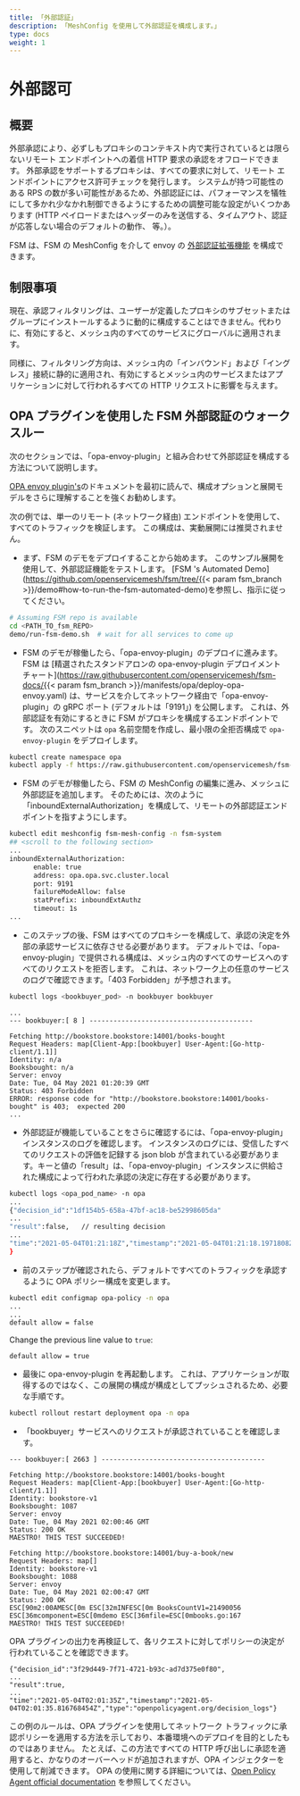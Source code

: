 ```yaml
---
title: 「外部認証」
description: 「MeshConfig を使用して外部認証を構成します。」
type: docs
weight: 1
---
```

# 外部認可

## 概要
外部承認により、必ずしもプロキシのコンテキスト内で実行されているとは限らないリモート エンドポイントへの着信 HTTP 要求の承認をオフロードできます。
外部承認をサポートするプロキシは、すべての要求に対して、リモート エンドポイントにアクセス許可チェックを発行します。 システムが持つ可能性のある RPS の数が多い可能性があるため、外部認証には、パフォーマンスを犠牲にして多かれ少なかれ制御できるようにするための調整可能な設定がいくつかあります (HTTP ペイロードまたはヘッダーのみを送信する、タイムアウト、認証が応答しない場合のデフォルトの動作、 等。）。

FSM は、FSM の MeshConfig を介して envoy の [外部認証拡張機能](https://www.envoyproxy.io/docs/envoy/latest/configuration/http/http_filters/ext_authz_filter) を構成できます。

## 制限事項
現在、承認フィルタリングは、ユーザーが定義したプロキシのサブセットまたはグループにインストールするように動的に構成することはできません。代わりに、有効にすると、メッシュ内のすべてのサービスにグローバルに適用されます。

同様に、フィルタリング方向は、メッシュ内の「インバウンド」および「イングレス」接続に静的に適用され、有効にするとメッシュ内のサービスまたはアプリケーションに対して行われるすべての HTTP リクエストに影響を与えます。


## OPA プラグインを使用した FSM 外部認証のウォークスルー
次のセクションでは、「opa-envoy-plugin」と組み合わせて外部認証を構成する方法について説明します。

[OPA envoy plugin's](https://github.com/open-policy-agent/opa-envoy-plugin)のドキュメントを最初に読んで、構成オプションと展開モデルをさらに理解することを強くお勧めします。

次の例では、単一のリモート (ネットワーク経由) エンドポイントを使用して、すべてのトラフィックを検証します。 この構成は、実動展開には推奨されません。

- まず、FSM のデモをデプロイすることから始めます。 このサンプル展開を使用して、外部認証機能をテストします。 [FSM 's Automated Demo](https://github.com/openservicemesh/fsm/tree/{{< param fsm_branch >}}/demo#how-to-run-the-fsm-automated-demo)を参照し、指示に従ってください。

```bash
# Assuming FSM repo is available
cd <PATH_TO_fsm_REPO>
demo/run-fsm-demo.sh  # wait for all services to come up
```

- FSM のデモが稼働したら、「opa-envoy-plugin」のデプロイに進みます。 FSM は [精選されたスタンドアロンの opa-envoy-plugin デプロイメント チャート](https://raw.githubusercontent.com/openservicemesh/fsm-docs/{{< param fsm_branch >}}/manifests/opa/deploy-opa- envoy.yaml) は、サービスを介してネットワーク経由で「opa-envoy-plugin」の gRPC ポート (デフォルトは「9191」) を公開します。 これは、外部認証を有効にするときに FSM がプロキシを構成するエンドポイントです。 次のスニペットは `opa` 名前空間を作成し、最小限の全拒否構成で `opa-envoy-plugin` をデプロイします。

```bash
kubectl create namespace opa
kubectl apply -f https://raw.githubusercontent.com/openservicemesh/fsm-docs/{{< param fsm_branch >}}/manifests/opa/deploy-opa-envoy.yaml
```

- FSM のデモが稼働したら、FSM の MeshConfig の編集に進み、メッシュに外部認証を追加します。 そのためには、次のように「inboundExternalAuthorization」を構成して、リモートの外部認証エンドポイントを指すようにします。

```bash
kubectl edit meshconfig fsm-mesh-config -n fsm-system
## <scroll to the following section>
...
inboundExternalAuthorization:
      enable: true
      address: opa.opa.svc.cluster.local
      port: 9191
      failureModeAllow: false
      statPrefix: inboundExtAuthz
      timeout: 1s
...
```

- このステップの後、FSM はすべてのプロキシーを構成して、承認の決定を外部の承認サービスに依存させる必要があります。 デフォルトでは、「opa-envoy-plugin」で提供される構成は、メッシュ内のすべてのサービスへのすべてのリクエストを拒否します。 これは、ネットワーク上の任意のサービスのログで確認できます。「403 Forbidden」が予想されます。
```bash
kubectl logs <bookbuyer_pod> -n bookbuyer bookbuyer
```
```console
...
--- bookbuyer:[ 8 ] -----------------------------------------

Fetching http://bookstore.bookstore:14001/books-bought
Request Headers: map[Client-App:[bookbuyer] User-Agent:[Go-http-client/1.1]]
Identity: n/a
Booksbought: n/a
Server: envoy
Date: Tue, 04 May 2021 01:20:39 GMT
Status: 403 Forbidden
ERROR: response code for "http://bookstore.bookstore:14001/books-bought" is 403;  expected 200
...
```

- 外部認証が機能していることをさらに確認するには、「opa-envoy-plugin」インスタンスのログを確認します。 インスタンスのログには、受信したすべてのリクエストの評価を記録する json blob が含まれている必要があります。キーと値の「result」は、「opa-envoy-plugin」インスタンスに供給された構成によって行われた承認の決定に存在する必要があります。
```bash
kubectl logs <opa_pod_name> -n opa
...
{"decision_id":"1df154b5-658a-47bf-ac18-be52998605da"
...
"result":false,   // resulting decision
...
"time":"2021-05-04T01:21:18Z","timestamp":"2021-05-04T01:21:18.1971808Z","type":"openpolicyagent.org/decision_logs"
}
```

- 前のステップが確認されたら、デフォルトですべてのトラフィックを承認するように OPA ポリシー構成を変更します。

```bash
kubectl edit configmap opa-policy -n opa
...
...
default allow = false
```
Change the previous line value to `true`:
```console
default allow = true
```

- 最後に opa-envoy-plugin を再起動します。 これは、アプリケーションが取得するのではなく、この展開の構成が構成としてプッシュされるため、必要な手順です。
```bash
kubectl rollout restart deployment opa -n opa
```

- 「bookbuyer」サービスへのリクエストが承認されていることを確認します。
```console
--- bookbuyer:[ 2663 ] -----------------------------------------

Fetching http://bookstore.bookstore:14001/books-bought
Request Headers: map[Client-App:[bookbuyer] User-Agent:[Go-http-client/1.1]]
Identity: bookstore-v1
Booksbought: 1087
Server: envoy
Date: Tue, 04 May 2021 02:00:46 GMT
Status: 200 OK
MAESTRO! THIS TEST SUCCEEDED!

Fetching http://bookstore.bookstore:14001/buy-a-book/new
Request Headers: map[]
Identity: bookstore-v1
Booksbought: 1088
Server: envoy
Date: Tue, 04 May 2021 02:00:47 GMT
Status: 200 OK
ESC[90m2:00AMESC[0m ESC[32mINFESC[0m BooksCountV1=21490056 ESC[36mcomponent=ESC[0mdemo ESC[36mfile=ESC[0mbooks.go:167
MAESTRO! THIS TEST SUCCEEDED!
```

OPA プラグインの出力を再検証して、各リクエストに対してポリシーの決定が行われていることを確認できます。
```
{"decision_id":"3f29d449-7f71-4721-b93c-ad7d375e0f80",
...
"result":true,
...
"time":"2021-05-04T02:01:35Z","timestamp":"2021-05-04T02:01:35.816768454Z","type":"openpolicyagent.org/decision_logs"}
```


この例のルールは、OPA プラグインを使用してネットワーク トラフィックに承認ポリシーを適用する方法を示しており、本番環境へのデプロイを目的としたものではありません。 たとえば、この方法ですべての HTTP 呼び出しに承認を適用すると、かなりのオーバーヘッドが追加されますが、OPA インジェクターを使用して削減できます。 OPA の使用に関する詳細については、[Open Policy Agent official documentation](https://www.openpolicyagent.org/docs/latest/) を参照してください。